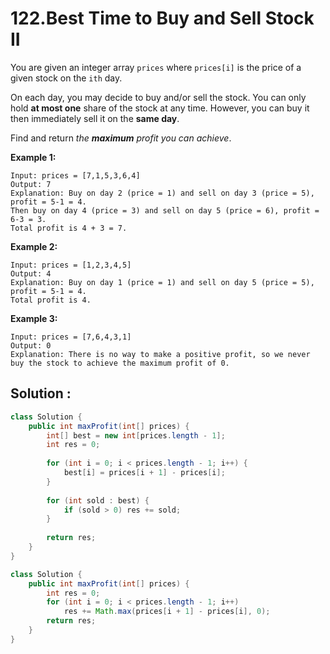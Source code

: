 # 122.Best Time to Buy and Sell Stock II

You are given an integer array `prices` where `prices[i]` is the price of a given stock on the `ith` day.

On each day, you may decide to buy and/or sell the stock. You can only hold **at most one** share of the stock at any time. However, you can buy it then immediately sell it on the **same day**.

Find and return *the **maximum** profit you can achieve*.

 

**Example 1:**

```
Input: prices = [7,1,5,3,6,4]
Output: 7
Explanation: Buy on day 2 (price = 1) and sell on day 3 (price = 5), profit = 5-1 = 4.
Then buy on day 4 (price = 3) and sell on day 5 (price = 6), profit = 6-3 = 3.
Total profit is 4 + 3 = 7.
```

**Example 2:**

```
Input: prices = [1,2,3,4,5]
Output: 4
Explanation: Buy on day 1 (price = 1) and sell on day 5 (price = 5), profit = 5-1 = 4.
Total profit is 4.
```

**Example 3:**

```
Input: prices = [7,6,4,3,1]
Output: 0
Explanation: There is no way to make a positive profit, so we never buy the stock to achieve the maximum profit of 0.
```





## Solution : 

```java
class Solution {
    public int maxProfit(int[] prices) {
        int[] best = new int[prices.length - 1];
        int res = 0;
        
        for (int i = 0; i < prices.length - 1; i++) {
            best[i] = prices[i + 1] - prices[i];
        }
        
        for (int sold : best) {
            if (sold > 0) res += sold;
        }
        
        return res;
    }
}
```

```java
class Solution {
    public int maxProfit(int[] prices) {
        int res = 0;
        for (int i = 0; i < prices.length - 1; i++)
            res += Math.max(prices[i + 1] - prices[i], 0);
        return res;
    }
}
```

